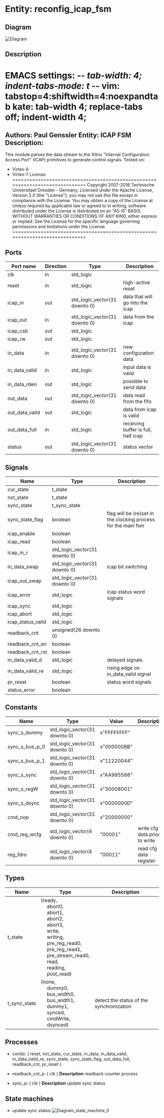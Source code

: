 # Entity: reconfig_icap_fsm

## Diagram

![Diagram](reconfig_icap_fsm.svg "Diagram")
## Description

EMACS settings: -*-  tab-width: 4; indent-tabs-mode: t -*-
vim: tabstop=4:shiftwidth=4:noexpandtab
kate: tab-width 4; replace-tabs off; indent-width 4;
=============================================================================
Authors:					Paul Genssler
Entity:					ICAP FSM
Description:
-------------------------------------
This module parses the data stream to the Xilinx "Internal Configuration Access Port" (ICAP)
primitives to generate control signals. Tested on:
* Virtex-6
* Virtex-7
License:
=============================================================================
Copyright 2007-2016 Technische Universitaet Dresden - Germany,
Licensed under the Apache License, Version 2.0 (the "License");
you may not use this file except in compliance with the License.
You may obtain a copy of the License at
Unless required by applicable law or agreed to in writing, software
distributed under the License is distributed on an "AS IS" BASIS,
WITHOUT WARRANTIES OR CONDITIONS OF ANY KIND, either express or implied.
See the License for the specific language governing permissions and
limitations under the License.
=============================================================================
## Ports

| Port name      | Direction | Type                          | Description                         |
| -------------- | --------- | ----------------------------- | ----------------------------------- |
| clk            | in        | std_logic                     |                                     |
| reset          | in        | std_logic                     | high-active reset                   |
| icap_in        | out       | std_logic_vector(31 downto 0) | data that will go into the icap     |
| icap_out       | in        | std_logic_vector(31 downto 0) | data from the icap                  |
| icap_csb       | out       | std_logic                     |                                     |
| icap_rw        | out       | std_logic                     |                                     |
| in_data        | in        | std_logic_vector(31 downto 0) | new configuration data              |
| in_data_valid  | in        | std_logic                     | input data is valid                 |
| in_data_rden   | out       | std_logic                     | possible to send data               |
| out_data       | out       | std_logic_vector(31 downto 0) | data read from the fifo             |
| out_data_valid | out       | std_logic                     | data from icap is valid             |
| out_data_full  | in        | std_logic                     | receiving buffer is full, halt icap |
| status         | out       | std_logic_vector(31 downto 0) | status vector                       |
## Signals

| Name              | Type                          | Description                                                   |
| ----------------- | ----------------------------- | ------------------------------------------------------------- |
| cur_state         | t_state                       |                                                               |
| nxt_state         | t_state                       |                                                               |
| sync_state        | t_sync_state                  |                                                               |
| sync_state_flag   | boolean                       | flag will be (re)set in the clocking process for the main fsm |
| icap_enable       | boolean                       |                                                               |
| icap_read         | boolean                       |                                                               |
| icap_in_r         | std_logic_vector(31 downto 0) |                                                               |
| in_data_swap      | std_logic_vector(31 downto 0) | icap bit switching                                            |
| icap_out_swap     | std_logic_vector(31 downto 0) |                                                               |
| icap_error        | std_logic                     | icap status word signals                                      |
| icap_sync         | std_logic                     |                                                               |
| icap_abort        | std_logic                     |                                                               |
| icap_status_valid | std_logic                     |                                                               |
| readback_cnt      | unsigned(26 downto 0)         |                                                               |
| readback_cnt_en   | boolean                       |                                                               |
| readback_cnt_rst  | boolean                       |                                                               |
| in_data_valid_d   | std_logic                     | delayed signals                                               |
| in_data_valid_re  | std_logic                     | rising edge on in_data_valid signal                           |
| pr_reset          | boolean                       | status word signals                                           |
| status_error      | boolean                       |                                                               |
## Constants

| Name           | Type                          | Value        | Description                   |
| -------------- | ----------------------------- | ------------ | ----------------------------- |
| sync_s_dummy   | std_logic_vector(31 downto 0) |  x"FFFFFFFF" |                               |
| sync_s_bus_p_0 | std_logic_vector(31 downto 0) |  x"000000BB" |                               |
| sync_s_bus_p_1 | std_logic_vector(31 downto 0) |  x"11220044" |                               |
| sync_s_sync    | std_logic_vector(31 downto 0) |  x"AA995566" |                               |
| sync_s_regW    | std_logic_vector(31 downto 0) |  x"30008001" |                               |
| sync_s_dsync   | std_logic_vector(31 downto 0) |  x"0000000D" |                               |
| cmd_nop        | std_logic_vector(31 downto 0) |  x"20000000" |                               |
| cmd_reg_wcfg   | std_logic_vector(4 downto 0)  |  "00001"     | write cfg data prior to write |
| reg_fdro       | std_logic_vector(4 downto 0)  |  "00011"     | read cfg data register        |
## Types

| Name         | Type                                                                                                                                                                                                                                                                                                                                                                                                                                                                                                                                                                               | Description                              |
| ------------ | ---------------------------------------------------------------------------------------------------------------------------------------------------------------------------------------------------------------------------------------------------------------------------------------------------------------------------------------------------------------------------------------------------------------------------------------------------------------------------------------------------------------------------------------------------------------------------------- | ---------------------------------------- |
| t_state      | (ready,<br><span style="padding-left:20px"> abort0,<br><span style="padding-left:20px"> abort1,<br><span style="padding-left:20px"> abort2,<br><span style="padding-left:20px"> abort3,<br><span style="padding-left:20px"> write,<br><span style="padding-left:20px"> writing,<br><span style="padding-left:20px"> pre_reg_read0,<br><span style="padding-left:20px"> pre_reg_read1,<br><span style="padding-left:20px"> pre_stream_read0,<br><span style="padding-left:20px"> read,<br><span style="padding-left:20px"> reading,<br><span style="padding-left:20px"> post_read)  |                                          |
| t_sync_state | (none,<br><span style="padding-left:20px"> dummy0,<br><span style="padding-left:20px"> bus_width0,<br><span style="padding-left:20px"> bus_width1,<br><span style="padding-left:20px"> dummy1,<br><span style="padding-left:20px"> synced,<br><span style="padding-left:20px"> cmdWrite,<br><span style="padding-left:20px"> dsynced)                                                                                                                                                                                                                                              | detect the status of the synchronization |
## Processes
- combi: ( reset, nxt_state, cur_state, in_data, in_data_valid, in_data_valid_re,
						sync_state, sync_state_flag, out_data_full, readback_cnt, pr_reset )
- readback_cnt_p: ( clk )
**Description**
readback counter process

- sync_p: ( clk )
**Description**
update sync status

## State machines

- update sync status
![Diagram_state_machine_0]( stm_reconfig_icap_fsm_00.svg "Diagram")